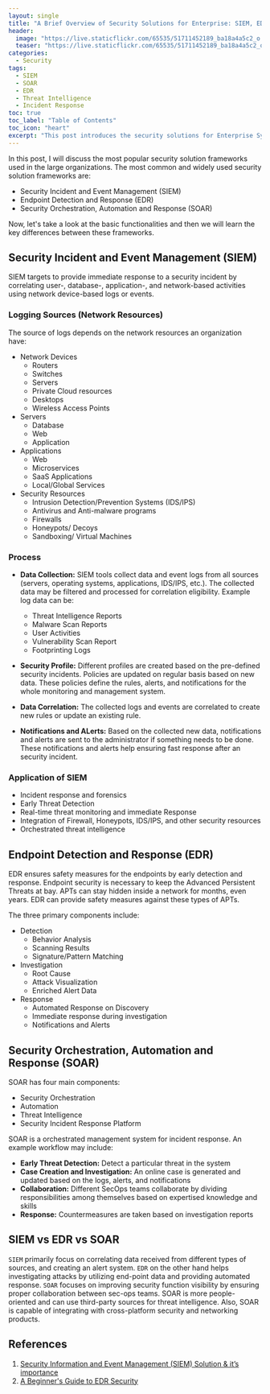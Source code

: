 ```yaml
---
layout: single
title: "A Brief Overview of Security Solutions for Enterprise: SIEM, EDR, SOAR"
header:
  image: "https://live.staticflickr.com/65535/51711452189_ba18a4a5c2_o.png"
  teaser: "https://live.staticflickr.com/65535/51711452189_ba18a4a5c2_o.png"
categories:
  - Security
tags:
  - SIEM
  - SOAR
  - EDR
  - Threat Intelligence
  - Incident Response
toc: true
toc_label: "Table of Contents"
toc_icon: "heart"
excerpt: "This post introduces the security solutions for Enterprise Systems. I discuss the basic functionalities and key differences among SIEM, EDR, and SOAR."
---
```


In this post, I will discuss the most popular security solution frameworks used in the large organizations. The most common and widely used security solution frameworks are:
- Security Incident and Event Management (SIEM)
- Endpoint Detection and Response (EDR) 
- Security Orchestration, Automation and Response (SOAR)

Now, let's take a look at the basic functionalities and then we will learn the key differences between these frameworks.

## Security Incident and Event Management (SIEM)
SIEM targets to provide immediate response to a security incident by correlating user-, database-, application-, and network-based activities using network device-based logs or events.

### Logging Sources (Network Resources)
The source of logs depends on the network resources an organization have:

* Network Devices
	* Routers
	* Switches
	* Servers
	* Private Cloud resources
	* Desktops
	* Wireless Access Points
* Servers
	* Database
	* Web
	* Application
* Applications
	* Web
	* Microservices
	* SaaS Applications
	* Local/Global Services
* Security Resources
	* Intrusion Detection/Prevention Systems (IDS/IPS)
	* Antivirus and Anti-malware programs
	* Firewalls
	* Honeypots/ Decoys
	* Sandboxing/ Virtual Machines


### Process
* **Data Collection:** SIEM tools collect data and event logs from all sources (servers, operating systems, applications, IDS/IPS, etc.). The collected data may be filtered and processed for correlation eligibility. Example log data can be:
	* Threat Intelligence Reports
	* Malware Scan Reports
	* User Activities
	* Vulnerability Scan Report
	* Footprinting Logs

* **Security Profile:** Different profiles are created based on the pre-defined security incidents. Policies are updated on regular basis based on new data. These policies define the rules, alerts, and notifications for the whole monitoring and management system.

* **Data Correlation:** The collected logs and events are correlated to create new rules or update an existing rule.

* **Notifications and ALerts:** Based on the collected new data, notifications and alerts are sent to the administrator if something needs to be done. These notifications and alerts help ensuring fast response after an security incident. 

### Application of SIEM
* Incident response and forensics
* Early Threat Detection
* Real-time threat monitoring and immediate Response
* Integration of Firewall, Honeypots, IDS/IPS, and other security resources
* Orchestrated threat intelligence 



## Endpoint Detection and Response (EDR) 
EDR ensures safety measures for the endpoints by early detection and response. Endpoint security is necessary to keep the Advanced Persistent Threats at bay. APTs can stay hidden inside a network for months, even years. EDR can provide safety measures against these types of APTs.

The three primary components include:
* Detection
	* Behavior Analysis
	* Scanning Results
	* Signature/Pattern Matching
* Investigation
	* Root Cause
	* Attack Visualization
	* Enriched Alert Data
* Response
	* Automated Response on Discovery
	* Immediate response during investigation
	* Notifications and Alerts


## Security Orchestration, Automation and Response (SOAR)

SOAR has four main components:
* Security Orchestration 
* Automation
* Threat Intelligence
* Security Incident Response Platform

SOAR is a orchestrated management system for incident response. An example workflow may include:
* **Early Threat Detection:** Detect a particular threat in the system
* **Case Creation and Investigation:** An online case is generated and updated based on the logs, alerts, and notifications
* **Collaboration:** Different SecOps teams collaborate by dividing responsibilities among themselves based on expertised knowledge and skills
* **Response:** Countermeasures are taken based on investigation reports


## SIEM vs EDR vs SOAR
`SIEM` primarily focus on correlating data received from different types of sources, and creating an alert system. `EDR` on the other hand helps investigating attacks by utilizing end-point data and providing automated response. `SOAR` focuses on improving security function visibility by ensuring proper collaboration between sec-ops teams. SOAR is more people-oriented and can use third-party sources for threat intelligence. Also, SOAR is capable of integrating with cross-platform security and networking products.

## References
1. [Security Information and Event Management (SIEM) Solution & it’s importance](https://layots.com/security-information-and-event-management-siem-solution-its-importance/)
2. [A Beginner's Guide to EDR Security](https://www.fool.com/the-blueprint/edr/)
<!--stackedit_data:
eyJoaXN0b3J5IjpbLTExNjk2Njc1NjEsNjI0ODEyOTE4XX0=
-->
